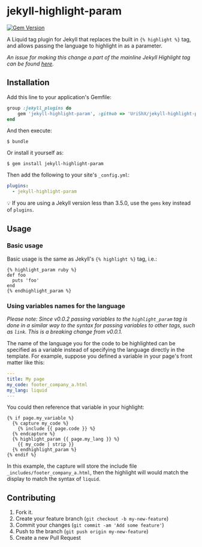 # jekyll-highlight-param

[![Gem Version](https://badge.fury.io/rb/jekyll-highlight-param.svg)](https://badge.fury.io/rb/jekyll-highlight-param)

A Liquid tag plugin for Jekyll that replaces the built in `{% highlight %}` tag, and allows passing the language to highlight in as a parameter.

_An issue for making this change a part of the mainline Jekyll Highlight tag can be found [here](https://github.com/jekyll/jekyll/issues/8290)._ 

## Installation

Add this line to your application's Gemfile:

```ruby
group :jekyll_plugins do
    gem 'jekyll-highlight-param', :github => 'UriShX/jekyll-highlight-param'
end
```

And then execute:

    $ bundle

Or install it yourself as:

    $ gem install jekyll-highlight-param

Then add the following to your site's `_config.yml`:

```yaml
plugins:
  - jekyll-highlight-param
```

💡 If you are using a Jekyll version less than 3.5.0, use the `gems` key instead of `plugins`.

## Usage

### Basic usage
Basic usage is the same as Jekyll's `{% highlight %}` tag, i.e.:

```liquid
{% highlight_param ruby %}
def foo
  puts 'foo'
end
{% endhighlight_param %}
```

### Using variables names for the language

_Please note: Since v0.0.2 passing variables to the `highlight_param` tag is done in a similar way to the syntax for passing variables to other tags, such as `link`. This is a breaking change from v0.0.1._

The name of the language you for the code to be highlighted can be specified as a variable instead of specifying the language directly in the template. For example, suppose you defined a variable in your page's front matter like this:

```yaml
---
title: My page
my_code: footer_company_a.html
my_lang: liquid
---
```

You could then reference that variable in your highlight:

```liquid
{% if page.my_variable %}
  {% capture my_code %}
    {% include {{ page.code }} %}
  {% endcapture %}
  {% highlight_param {{ page.my_lang }} %}
    {{ my_code | strip }}
  {% endhighlight_param %}
{% endif %}
```

In this example, the capture will store the include file `_includes/footer_company_a.html`, then the highlight will would match the display to match the syntax of `liquid`.

## Contributing

1. Fork it.
2. Create your feature branch (`git checkout -b my-new-feature`)
3. Commit your changes (`git commit -am 'Add some feature'`)
4. Push to the branch (`git push origin my-new-feature`)
5. Create a new Pull Request
